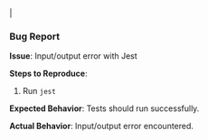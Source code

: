 |
### Bug Report

**Issue**: Input/output error with Jest

**Steps to Reproduce**:
1. Run `jest`

**Expected Behavior**:
Tests should run successfully.

**Actual Behavior**:
Input/output error encountered.